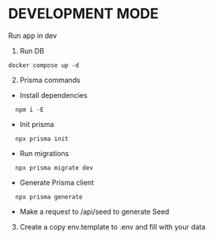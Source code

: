 # DEVELOPMENT MODE

Run app in dev

1. Run DB
```
docker compose up -d
```

2. Prisma commands
  - Install dependencies
  ```
    npm i -E
  ```

  - Init prisma
  ```
    npx prisma init
  ```

  - Run migrations
  ```
    npx prisma migrate dev
  ```
  
  - Generate Prisma client
  ```
    npx prisma generate
  ```

  - Make a request to /api/seed to generate Seed

3. Create a copy env.template to .env and fill with your data
